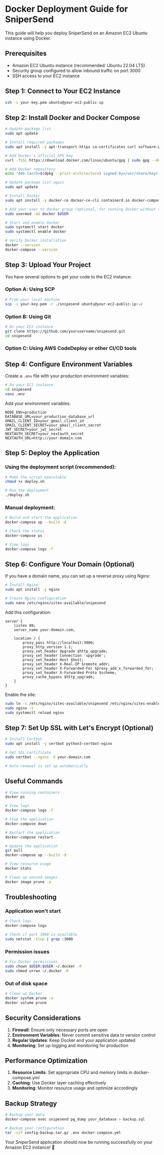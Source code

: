 # Docker Deployment Guide for SniperSend

This guide will help you deploy SniperSend on an Amazon EC2 Ubuntu instance using Docker.

## Prerequisites

- Amazon EC2 Ubuntu instance (recommended: Ubuntu 22.04 LTS)
- Security group configured to allow inbound traffic on port 3000
- SSH access to your EC2 instance

## Step 1: Connect to Your EC2 Instance

```bash
ssh -i your-key.pem ubuntu@your-ec2-public-ip
```

## Step 2: Install Docker and Docker Compose

```bash
# Update package list
sudo apt update

# Install required packages
sudo apt install -y apt-transport-https ca-certificates curl software-properties-common

# Add Docker's official GPG key
curl -fsSL https://download.docker.com/linux/ubuntu/gpg | sudo gpg --dearmor -o /usr/share/keyrings/docker-archive-keyring.gpg

# Add Docker repository
echo "deb [arch=$(dpkg --print-architecture) signed-by=/usr/share/keyrings/docker-archive-keyring.gpg] https://download.docker.com/linux/ubuntu $(lsb_release -cs) stable" | sudo tee /etc/apt/sources.list.d/docker.list > /dev/null

# Update package list again
sudo apt update

# Install Docker
sudo apt install -y docker-ce docker-ce-cli containerd.io docker-compose-plugin

# Add your user to docker group (optional, for running docker without sudo)
sudo usermod -aG docker $USER

# Start and enable Docker
sudo systemctl start docker
sudo systemctl enable docker

# Verify Docker installation
docker --version
docker-compose --version
```

## Step 3: Upload Your Project

You have several options to get your code to the EC2 instance:

### Option A: Using SCP
```bash
# From your local machine
scp -i your-key.pem -r ./snipesend ubuntu@your-ec2-public-ip:~/
```

### Option B: Using Git
```bash
# On your EC2 instance
git clone https://github.com/yourusername/snipesend.git
cd snipesend
```

### Option C: Using AWS CodeDeploy or other CI/CD tools

## Step 4: Configure Environment Variables

Create a `.env` file with your production environment variables:

```bash
# On your EC2 instance
cd snipesend
nano .env
```

Add your environment variables:
```env
NODE_ENV=production
DATABASE_URL=your_production_database_url
GMAIL_CLIENT_ID=your_gmail_client_id
GMAIL_CLIENT_SECRET=your_gmail_client_secret
JWT_SECRET=your_jwt_secret
NEXTAUTH_SECRET=your_nextauth_secret
NEXTAUTH_URL=http://your-domain.com
```

## Step 5: Deploy the Application

### Using the deployment script (recommended):
```bash
# Make the script executable
chmod +x deploy.sh

# Run the deployment
./deploy.sh
```

### Manual deployment:
```bash
# Build and start the application
docker-compose up --build -d

# Check the status
docker-compose ps

# View logs
docker-compose logs -f
```

## Step 6: Configure Your Domain (Optional)

If you have a domain name, you can set up a reverse proxy using Nginx:

```bash
# Install Nginx
sudo apt install -y nginx

# Create Nginx configuration
sudo nano /etc/nginx/sites-available/snipesend
```

Add this configuration:
```nginx
server {
    listen 80;
    server_name your-domain.com;

    location / {
        proxy_pass http://localhost:3000;
        proxy_http_version 1.1;
        proxy_set_header Upgrade $http_upgrade;
        proxy_set_header Connection 'upgrade';
        proxy_set_header Host $host;
        proxy_set_header X-Real-IP $remote_addr;
        proxy_set_header X-Forwarded-For $proxy_add_x_forwarded_for;
        proxy_set_header X-Forwarded-Proto $scheme;
        proxy_cache_bypass $http_upgrade;
    }
}
```

Enable the site:
```bash
sudo ln -s /etc/nginx/sites-available/snipesend /etc/nginx/sites-enabled/
sudo nginx -t
sudo systemctl reload nginx
```

## Step 7: Set Up SSL with Let's Encrypt (Optional)

```bash
# Install Certbot
sudo apt install -y certbot python3-certbot-nginx

# Get SSL certificate
sudo certbot --nginx -d your-domain.com

# Auto-renewal is set up automatically
```

## Useful Commands

```bash
# View running containers
docker ps

# View logs
docker-compose logs -f

# Stop the application
docker-compose down

# Restart the application
docker-compose restart

# Update the application
git pull
docker-compose up --build -d

# View resource usage
docker stats

# Clean up unused images
docker image prune -a
```

## Troubleshooting

### Application won't start
```bash
# Check logs
docker-compose logs

# Check if port 3000 is available
sudo netstat -tlnp | grep :3000
```

### Permission issues
```bash
# Fix Docker permissions
sudo chown $USER:$USER ~/.docker -R
sudo chmod u+rwx ~/.docker -R
```

### Out of disk space
```bash
# Clean up Docker
docker system prune -a
docker volume prune
```

## Security Considerations

1. **Firewall**: Ensure only necessary ports are open
2. **Environment Variables**: Never commit sensitive data to version control
3. **Regular Updates**: Keep Docker and your application updated
4. **Monitoring**: Set up logging and monitoring for production

## Performance Optimization

1. **Resource Limits**: Set appropriate CPU and memory limits in docker-compose.yml
2. **Caching**: Use Docker layer caching effectively
3. **Monitoring**: Monitor resource usage and optimize accordingly

## Backup Strategy

```bash
# Backup your data
docker-compose exec snipesend pg_dump your_database > backup.sql

# Backup your configuration
tar -czf config-backup.tar.gz .env docker-compose.yml
```

Your SniperSend application should now be running successfully on your Amazon EC2 instance! 🎉
